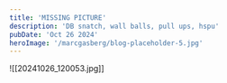 ```yaml
---
title: 'MISSING PICTURE'
description: 'DB snatch, wall balls, pull ups, hspu'
pubDate: 'Oct 26 2024'
heroImage: '/marcgasberg/blog-placeholder-5.jpg'
---
```

![[20241026_120053.jpg]]
